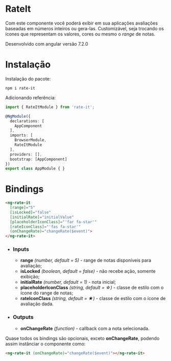 # RateIt

Com este componente você poderá exibir em sua aplicações avaliações baseadas em números inteiros ou gera-las.
Customizável, seja trocando os ícones que representam os valores, cores ou mesmo o *range* de notas.

Desenvolvido com angular versão 7.2.0

# Instalação
Instalação do pacote:
```
npm i rate-it
```

Adicionando referência:
```ts
import { RateItModule } from 'rate-it';

@NgModule({
  declarations: [
    AppComponent
  ],
  imports: [
    BrowserModule,
    RateItModule
  ],
  providers: [],
  bootstrap: [AppComponent]
})
export class AppModule { }
```

# Bindings
```html
<ng-rate-it
  [range]="5"
  [isLocked]="false"
  [initialRate]="initialValue"
  [placeholderIconClass]="'far fa-star'"
  [rateIconClass]="'fas fa-star'"
  (onChangeRate)="changeRate($event)">
</ng-rate-it>
```
- ### Inputs
    - **range** *(number, default = 5)* - range de notas disponíveis para avaliação;
    - **isLocked** *(boolean, default = false)* - não recebe ação, somente exibição;
    - **initialRate** *(number, default = 1)* - nota inicial;
    - **placeholderIconClass** *(string, default = &#x2606;)* - classe de estilo com o ícone do range de notas;
    - **rateIconClass** *(string, default = &#x2605;)* - classe de estilo com o ícone de avaliação dada.
- ### Outputs
    - **onChangeRate** *(function)* - callback com a nota selecionada.


 Quase todos os bindings são opcionais, exceto **onChangeRate**, podendo assim instânciar o componente como:
 ```html
 <ng-rate-it (onChangeRate)="changeRate($event)"></ng-rate-it>
 ```
